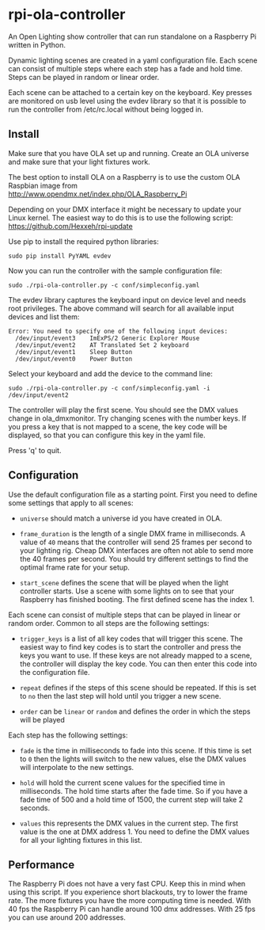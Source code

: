 rpi-ola-controller
==================

An Open Lighting show controller that can run standalone on a Raspberry Pi written in Python.

Dynamic lighting scenes are created in a yaml configuration file. Each scene can consist of multiple steps where each step has a fade and hold time. Steps can be played in random or linear order.

Each scene can be attached to a certain key on the keyboard. Key presses are monitored on usb level using the evdev library so that it is possible to run the controller from /etc/rc.local without being logged in.

Install
-------

Make sure that you have OLA set up and running. Create an OLA universe and make sure that your light fixtures work.

The best option to install OLA on a Raspberry is to use the custom OLA Raspbian image from http://www.opendmx.net/index.php/OLA_Raspberry_Pi

Depending on your DMX interface it might be necessary to update your Linux kernel. The easiest way to do this is to use the following script: https://github.com/Hexxeh/rpi-update

Use pip to install the required python libraries:

	sudo pip install PyYAML evdev
	
Now you can run the controller with the sample configuration file:

	sudo ./rpi-ola-controller.py -c conf/simpleconfig.yaml
	
The evdev library captures the keyboard input on device level and needs root privileges. The above command will search for all available input devices and list them:

	Error: You need to specify one of the following input devices:
	  /dev/input/event3    ImExPS/2 Generic Explorer Mouse 
	  /dev/input/event2    AT Translated Set 2 keyboard    
	  /dev/input/event1    Sleep Button                    
	  /dev/input/event0    Power Button
	  
Select your keyboard and add the device to the command line:

	sudo ./rpi-ola-controller.py -c conf/simpleconfig.yaml -i /dev/input/event2
	
The controller will play the first scene. You should see the DMX values change in ola_dmxmonitor. Try changing scenes with the number keys. If you press a key that is not mapped to a scene, the key code will be displayed, so that you can configure this key in the yaml file.

Press 'q' to quit.

Configuration
-------------

Use the default configuration file as a starting point. First you need to define some settings that apply to all scenes:

* `universe` should match a universe id you have created in OLA. 

* `frame_duration` is the length of a single DMX frame in milliseconds. A value of `40` means that the controller will send 25 frames per second to your lighting rig. Cheap DMX interfaces are often not able to send more the 40 frames per second. You should try different settings to find the optimal frame rate for your setup.

* `start_scene` defines the scene that will be played when the light controller starts. Use a scene with some lights on to see that your Raspberry has finished booting. The first defined scene has the index 1.

Each scene can consist of multiple steps that can be played in linear or random order. Common to all steps are the following settings:

* `trigger_keys` is a list of all key codes that will trigger this scene. The easiest way to find key codes is to start the controller and press the keys you want to use. If these keys are not already mapped to a scene, the controller will display the key code. You can then enter this code into the configuration file.

* `repeat` defines if the steps of this scene should be repeated. If this is set to `no` then the last step will hold until you trigger a new scene.

* `order` can be `linear` or `random` and defines the order in which the steps will be played

Each step has the following settings:

* `fade` is the time in milliseconds to fade into this scene. If this time is set to `0` then the lights will switch to the new values, else the DMX values will interpolate to the new settings.

* `hold` will hold the current scene values for the specified time in milliseconds. The hold time starts after the fade time. So if you have a fade time of 500 and a hold time of 1500, the current step will take 2 seconds.

* `values` this represents the DMX values in the current step. The first value is the one at DMX address 1. You need to define the DMX values for all your lighting fixtures in this list.

Performance
-----------

The Raspberry Pi does not have a very fast CPU. Keep this in mind when using this script. If you experience short blackouts, try to lower the frame rate. The more fixtures you have the more computing time is needed. With 40 fps the Raspberry Pi can handle around 100 dmx addresses. With 25 fps you can use around 200 addresses.
